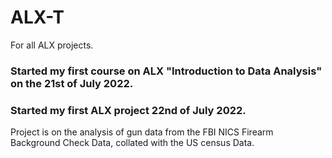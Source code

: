 # ALX-T
 For all ALX projects.

### Started my first course on ALX "Introduction to Data Analysis" on the 21st of July 2022.

### Started my first ALX project 22nd of July 2022.
Project is on the analysis of gun data from the FBI NICS Firearm Background Check Data, collated with the US census Data.
